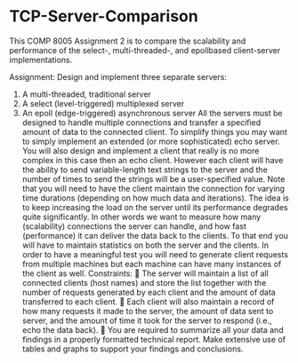 # TCP-Server-Comparison
This COMP 8005 Assignment 2 is to compare the scalability and performance of the select-, multi-threaded-, and epollbased client-server implementations. 


Assignment:
Design and implement three separate servers:
1. A multi-threaded, traditional server
2. A select (level-triggered) multiplexed server
3. An epoll (edge-triggered) asynchronous server
All the servers must be designed to handle multiple connections and transfer a specified
amount of data to the connected client. To simplify things you may want to simply implement
an extended (or more sophisticated) echo server.
You will also design and implement a client that really is no more complex in this case then an
echo client. However each client will have the ability to send variable-length text strings to the
server and the number of times to send the strings will be a user-specified value.
Note that you will need to have the client maintain the connection for varying time durations
(depending on how much data and iterations). The idea is to keep increasing the load on the
server until its performance degrades quite significantly. In other words we want to measure
how many (scalability) connections the server can handle, and how fast (performance) it can
deliver the data back to the clients.
To that end you will have to maintain statistics on both the server and the clients.
In order to have a meaningful test you will need to generate client requests from multiple
machines but each machine can have many instances of the client as well.
Constraints:
 The server will maintain a list of all connected clients (host names) and store the list
together with the number of requests generated by each client and the amount of data
transferred to each client.
 Each client will also maintain a record of how many requests it made to the server, the
amount of data sent to server, and the amount of time it took for the server to respond (i.e.,
echo the data back).
 You are required to summarize all your data and findings in a properly formatted technical
report. Make extensive use of tables and graphs to support your findings and conclusions. 
